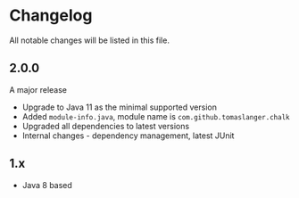 # Changelog

All notable changes will be listed in this file.

## 2.0.0

A major release

* Upgrade to Java 11 as the minimal supported version
* Added `module-info.java`, module name is `com.github.tomaslanger.chalk`
* Upgraded all dependencies to latest versions
* Internal changes - dependency management, latest JUnit

## 1.x

* Java 8 based
